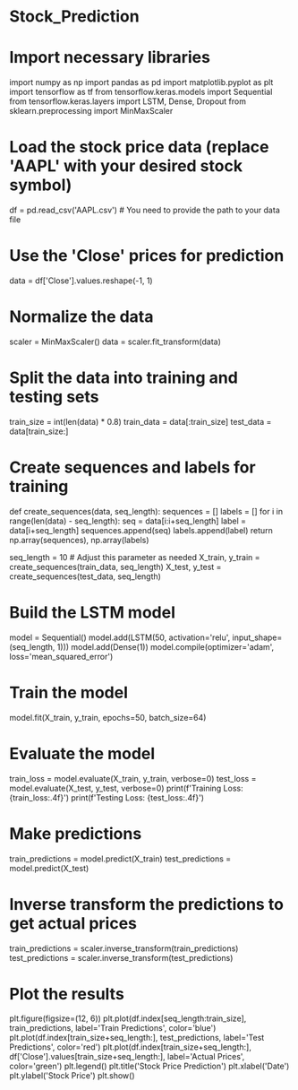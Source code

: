 # Stock_Prediction
# Import necessary libraries
import numpy as np
import pandas as pd
import matplotlib.pyplot as plt
import tensorflow as tf
from tensorflow.keras.models import Sequential
from tensorflow.keras.layers import LSTM, Dense, Dropout
from sklearn.preprocessing import MinMaxScaler

# Load the stock price data (replace 'AAPL' with your desired stock symbol)
df = pd.read_csv('AAPL.csv')  # You need to provide the path to your data file

# Use the 'Close' prices for prediction
data = df['Close'].values.reshape(-1, 1)

# Normalize the data
scaler = MinMaxScaler()
data = scaler.fit_transform(data)

# Split the data into training and testing sets
train_size = int(len(data) * 0.8)
train_data = data[:train_size]
test_data = data[train_size:]

# Create sequences and labels for training
def create_sequences(data, seq_length):
    sequences = []
    labels = []
    for i in range(len(data) - seq_length):
        seq = data[i:i+seq_length]
        label = data[i+seq_length]
        sequences.append(seq)
        labels.append(label)
    return np.array(sequences), np.array(labels)

seq_length = 10  # Adjust this parameter as needed
X_train, y_train = create_sequences(train_data, seq_length)
X_test, y_test = create_sequences(test_data, seq_length)

# Build the LSTM model
model = Sequential()
model.add(LSTM(50, activation='relu', input_shape=(seq_length, 1)))
model.add(Dense(1))
model.compile(optimizer='adam', loss='mean_squared_error')

# Train the model
model.fit(X_train, y_train, epochs=50, batch_size=64)

# Evaluate the model
train_loss = model.evaluate(X_train, y_train, verbose=0)
test_loss = model.evaluate(X_test, y_test, verbose=0)
print(f'Training Loss: {train_loss:.4f}')
print(f'Testing Loss: {test_loss:.4f}')

# Make predictions
train_predictions = model.predict(X_train)
test_predictions = model.predict(X_test)

# Inverse transform the predictions to get actual prices
train_predictions = scaler.inverse_transform(train_predictions)
test_predictions = scaler.inverse_transform(test_predictions)

# Plot the results
plt.figure(figsize=(12, 6))
plt.plot(df.index[seq_length:train_size], train_predictions, label='Train Predictions', color='blue')
plt.plot(df.index[train_size+seq_length:], test_predictions, label='Test Predictions', color='red')
plt.plot(df.index[train_size+seq_length:], df['Close'].values[train_size+seq_length:], label='Actual Prices', color='green')
plt.legend()
plt.title('Stock Price Prediction')
plt.xlabel('Date')
plt.ylabel('Stock Price')
plt.show()






